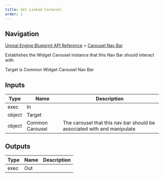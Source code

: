 ```yaml
---
title: Set Linked Carousel
order: 1
---
```

## Navigation

[Unreal Engine Blueprint API Reference](https://dev.epicgames.com/documentation/en-us/unreal-engine/BlueprintAPI) > [Carousel Nav Bar](https://dev.epicgames.com/documentation/en-us/unreal-engine/BlueprintAPI/CarouselNavBar)

Establishes the Widget Carousel instance that this Nav Bar should interact with

Target is Common Widget Carousel Nav Bar

## Inputs

| Type | Name | Description |
| --- | --- | --- |
| exec | In |  |
| object | Target |  |
| object | Common Carousel | The carousel that this nav bar should be associated with and manipulate |

## Outputs

| Type | Name | Description |
| --- | --- | --- |
| exec | Out |  |
